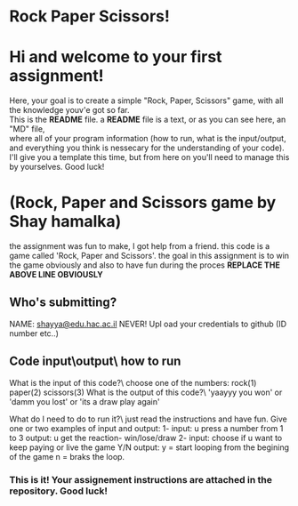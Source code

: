 # Rock Paper Scissors!
# Hi and welcome to your first assignment!
Here, your goal is to create a simple "Rock, Paper, Scissors" game, with all the knowledge youv'e got so far.\
This is the **README** file. a **README** file is a text, or as you can see here, an "MD" file,\
where all of your program information (how to run, what is the input/output, and everything you think is nessecary for the understanding of your code).\
I'll give you a template this time, but from here on you'll need to manage this by yourselves. Good luck!

# (Rock, Paper and Scissors game by Shay hamalka)
the assignment was fun to make, I got help from a friend. this code is a game called 'Rock, Paper and Scissors'. the goal in this assignment is to win the game obviously and also to have fun during the proces
  **REPLACE THE ABOVE LINE OBVIOUSLY**

## Who's submitting?
NAME: shayya@edu.hac.ac.il
NEVER! Upl oad your credentials to github (ID number etc..)

## Code input\output\ how to run
What is the input of this code?\ choose one of the numbers: rock(1) paper(2) scissors(3)
What is the output of this code?\ 'yaayyy you won' or 'damm you lost' or 'its a draw play again'

What do I need to do to run it?\ just read the instructions and have fun.
Give one or two examples of input and output:
1- input: u press a number from 1 to 3
   output: u get the reaction- win/lose/draw
2- input: choose if u want to keep paying or live the game Y/N
   output: y = start looping from the begining of the game
        n = braks the loop.


### This is it! Your assignement instructions are attached in the repository. Good luck!
